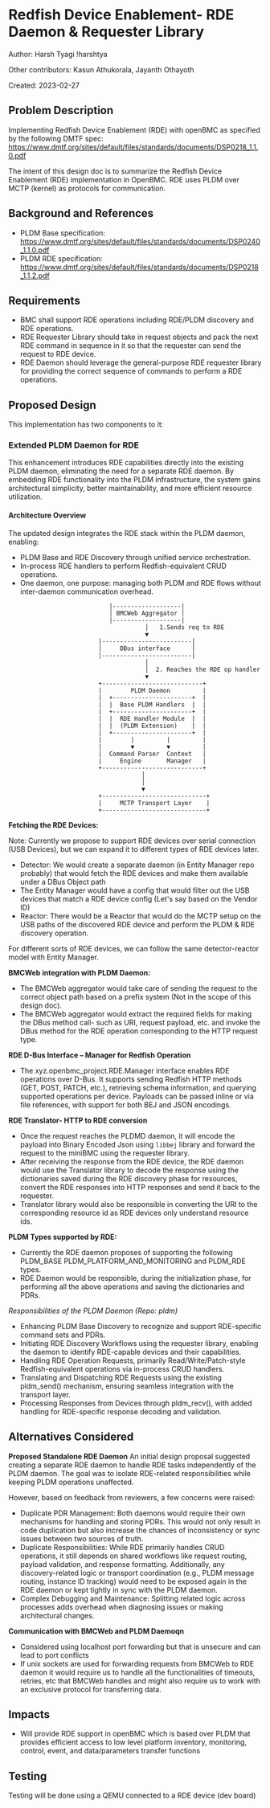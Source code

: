 # Redfish Device Enablement- RDE Daemon & Requester Library

Author: Harsh Tyagi !harshtya

Other contributors: Kasun Athukorala, Jayanth Othayoth

Created: 2023-02-27

## Problem Description

Implementing Redfish Device Enablement (RDE) with openBMC as specified by the
following DMTF spec:
https://www.dmtf.org/sites/default/files/standards/documents/DSP0218_1.1.0.pdf

The intent of this design doc is to summarize the Redfish Device Enablement
(RDE) implementation in OpenBMC. RDE uses PLDM over MCTP (kernel) as protocols
for communication.

## Background and References

- PLDM Base specification:
  https://www.dmtf.org/sites/default/files/standards/documents/DSP0240_1.1.0.pdf
- PLDM RDE specification:
  https://www.dmtf.org/sites/default/files/standards/documents/DSP0218_1.1.2.pdf

## Requirements

- BMC shall support RDE operations including RDE/PLDM discovery and RDE
  operations.
- RDE Requester Library should take in request objects and pack the next RDE
  command in sequence in it so that the requester can send the request to RDE
  device.
- RDE Daemon should leverage the general-purpose RDE requester library for
  providing the correct sequence of commands to perform a RDE operations.

## Proposed Design

This implementation has two components to it:

### Extended PLDM Daemon for RDE

This enhancement introduces RDE capabilities directly into the existing PLDM
daemon, eliminating the need for a separate RDE daemon. By embedding RDE
functionality into the PLDM infrastructure, the system gains architectural
simplicity, better maintainability, and more efficient resource utilization.

#### Architecture Overview

The updated design integrates the RDE stack within the PLDM daemon, enabling:

- PLDM Base and RDE Discovery through unified service orchestration.
- In-process RDE handlers to perform Redfish-equivalent CRUD operations.
- One daemon, one purpose: managing both PLDM and RDE flows without inter-daemon
  communication overhead.

```
                            |-------------------|
                            │ BMCWeb Aggregator │
                            |-------------------|
                                      │   1.Sends req to RDE
                                      ▼
                         |-------------------------|
                         │     DBus interface      │
                         |-------------------------|
                                      │
                                      │  2. Reaches the RDE op handler
                                      ▼
                         +----------------------------+
                         |        PLDM Daemon         |
                         |  +----------------------+  |
                         |  |  Base PLDM Handlers  |  |
                         |  +----------------------+  |
                         |  |  RDE Handler Module  |  |
                         |  |  (PLDM Extension)    |  |
                         |  +----------------------+  |
                         |        |         |         |
                         |        ▼         ▼         |
                         |  Command Parser  Context   |
                         |     Engine       Manager   |
                         +----------------------------+
                                     │
                                     │
                                     ▼
                         +-----------------------------+
                         |     MCTP Transport Layer    |
                         +-----------------------------+
```

**Fetching the RDE Devices:**

Note: Currently we propose to support RDE devices over serial connection (USB
Devices), but we can expand it to different types of RDE devices later.

- Detector: We would create a separate daemon (in Entity Manager repo probably)
  that would fetch the RDE devices and make them available under a DBus Object
  path
- The Entity Manager would have a config that would filter out the USB devices
  that match a RDE device config (Let's say based on the Vendor ID)
- Reactor: There would be a Reactor that would do the MCTP setup on the USB
  paths of the discovered RDE device and perform the PLDM & RDE discovery
  operation.

For different sorts of RDE devices, we can follow the same detector-reactor
model with Entity Manager.

**BMCWeb integration with PLDM Daemon:**

- The BMCWeb aggregator would take care of sending the request to the correct
  object path based on a prefix system (Not in the scope of this design doc).
- The BMCWeb aggregator would extract the required fields for making the DBus
  method call- such as URI, request payload, etc. and invoke the DBus method for
  the RDE operation corresponding to the HTTP request type.

**RDE D-Bus Interface – Manager for Redfish Operation**

- The xyz.openbmc_project.RDE.Manager interface enables RDE operations over
  D-Bus. It supports sending Redfish HTTP methods (GET, POST, PATCH, etc.),
  retrieving schema information, and querying supported operations per device.
  Payloads can be passed inline or via file references, with support for both
  BEJ and JSON encodings.

**RDE Translator- HTTP to RDE conversion**

- Once the request reaches the PLDMD daemon, it will encode the payload into
  Binary Encoded Json using `libbej` library and forward the request to the
  miniBMC using the requester library.
- After receiving the response from the RDE device, the RDE daemon would use the
  Translator library to decode the response using the dictionaries saved during
  the RDE discovery phase for resources, convert the RDE responses into HTTP
  responses and send it back to the requester.
- Translator library would also be responsible in converting the URI to the
  corresponding resource id as RDE devices only understand resource ids.

**PLDM Types supported by RDE:**

- Currently the RDE daemon proposes of supporting the following PLDM_BASE
  PLDM_PLATFORM_AND_MONITORING and PLDM_RDE types.
- RDE Daemon would be responsible, during the initialization phase, for
  performing all the above operations and saving the dictionaries and PDRs.

_Responsibilities of the PLDM Daemon (Repo: pldm)_

- Enhancing PLDM Base Discovery to recognize and support RDE-specific command
  sets and PDRs.
- Initiating RDE Discovery Workflows using the requester library, enabling the
  daemon to identify RDE-capable devices and their capabilities.
- Handling RDE Operation Requests, primarily Read/Write/Patch-style
  Redfish-equivalent operations via in-process CRUD handlers.
- Translating and Dispatching RDE Requests using the existing pldm_send()
  mechanism, ensuring seamless integration with the transport layer.
- Processing Responses from Devices through pldm_recv(), with added handling for
  RDE-specific response decoding and validation.

## Alternatives Considered

**Proposed Standalone RDE Daemon** An initial design proposal suggested creating
a separate RDE daemon to handle RDE tasks independently of the PLDM daemon. The
goal was to isolate RDE-related responsibilities while keeping PLDM operations
unaffected.

However, based on feedback from reviewers, a few concerns were raised:

- Duplicate PDR Management: Both daemons would require their own mechanisms for
  handling and storing PDRs. This would not only result in code duplication but
  also increase the chances of inconsistency or sync issues between two sources
  of truth.
- Duplicate Responsibilities: While RDE primarily handles CRUD operations, it
  still depends on shared workflows like request routing, payload validation,
  and response formatting. Additionally, any discovery-related logic or
  transport coordination (e.g., PLDM message routing, instance ID tracking)
  would need to be exposed again in the RDE daemon or kept tightly in sync with
  the PLDM daemon.
- Complex Debugging and Maintenance: Splitting related logic across processes
  adds overhead when diagnosing issues or making architectural changes.

**Communication with BMCWeb and PLDM Daemoqn**

- Considered using localhost port forwarding but that is unsecure and can lead
  to port conflicts
- If unix sockets are used for forwarding requests from BMCWeb to RDE daemon it
  would require us to handle all the functionalities of timeouts, retries, etc
  that BMCWeb handles and might also require us to work with an exclusive
  protocol for transferring data.

## Impacts

- Will provide RDE support in openBMC which is based over PLDM that provides
  efficient access to low level platform inventory, monitoring, control, event,
  and data/parameters transfer functions

## Testing

Testing will be done using a QEMU connected to a RDE device (dev board)
